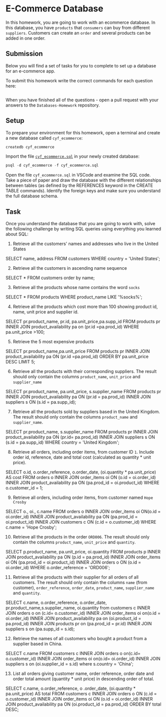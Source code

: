 # E-Commerce Database

In this homework, you are going to work with an ecommerce database. In this database, you have `products` that `consumers` can buy from different `suppliers`. Customers can create an `order` and several products can be added in one order.

## Submission

Below you will find a set of tasks for you to complete to set up a database for an e-commerce app.

To submit this homework write the correct commands for each question here:
```sql


```

When you have finished all of the questions - open a pull request with your answers to the `Databases-Homework` repository.

## Setup

To prepare your environment for this homework, open a terminal and create a new database called `cyf_ecommerce`:

```sql
createdb cyf_ecommerce
```

Import the file [`cyf_ecommerce.sql`](./cyf_ecommerce.sql) in your newly created database:

```sql
psql -d cyf_ecommerce -f cyf_ecommerce.sql
```

Open the file `cyf_ecommerce.sql` in VSCode and examine the SQL code. Take a piece of paper and draw the database with the different relationships between tables (as defined by the REFERENCES keyword in the CREATE TABLE commands). Identify the foreign keys and make sure you understand the full database schema.

## Task

Once you understand the database that you are going to work with, solve the following challenge by writing SQL queries using everything you learned about SQL:

1. Retrieve all the customers' names and addresses who live in the United States

SELECT name, address FROM customers WHERE country = 'United States';

2. Retrieve all the customers in ascending name sequence

SELECT * FROM customers order by name;

3. Retrieve all the products whose name contains the word `socks`

SELECT * FROM products WHERE product_name LIKE '%socks%';

4. Retrieve all the products which cost more than 100 showing product id, name, unit price and supplier id.

SELECT pr.product_name, pr.id, pa.unit_price,pa.supp_id FROM products pr INNER JOIN product_availability pa on (pr.id =pa.prod_id) WHERE pa.unit_price >100;

5. Retrieve the 5 most expensive products

SELECT pr.product_name,pa.unit_price FROM products pr INNER JOIN product_availability pa ON (pr.id =pa.prod_id) ORDER BY pa.unit_price DESC LIMIT 5;

6. Retrieve all the products with their corresponding suppliers. The result should only contain the columns `product_name`, `unit_price` and `supplier_name`

SELECT pr.product_name, pa.unit_price, s.supplier_name FROM products pr INNER JOIN product_availability pa ON (pr.id = pa.prod_id) INNER JOIN suppliers s ON (s.id = pa.supp_id);

7. Retrieve all the products sold by suppliers based in the United Kingdom. The result should only contain the columns `product_name` and `supplier_name`.

SELECT pr.product_name, s.supplier_name FROM products pr INNER JOIN product_availability pa ON (pr.id= pa.prod_id) INNER JOIN suppliers s ON (s.id = pa.supp_id) WHERE country = 'United Kingdom';

8. Retrieve all orders, including order items, from customer ID `1`. Include order id, reference, date and total cost (calculated as quantity * unit price).

SELECT o.id, o.order_reference, o.order_date, (oi.quantity * pa.unit_price) AS cost FROM orders o INNER JOIN order_items oi ON (o.id = oi.order_id) INNER JOIN product_availability pa ON (pa.prod_id = oi.product_id) WHERE o.customer_id = 1;



9. Retrieve all orders, including order items, from customer named `Hope Crosby`

SELECT o., oi., c.name FROM orders o INNER JOIN order_items oi ON(o.id = oi.order_id) INNER JOIN product_availability pa ON (pa.prod_id = oi.product_id) INNER JOIN customers c ON (c.id = o.customer_id) WHERE c.name = 'Hope Crosby';

10. Retrieve all the products in the order `ORD006`. The result should only contain the columns `product_name`, `unit_price` and `quantity`.

SELECT p.product_name, pa.unit_price, oi.quantity FROM products p INNER JOIN product_availability pa ON (p.id = pa.prod_id) INNER JOIN order_items oi ON (pa.prod_id = oi.product_id) INNER JOIN orders o ON (o.id = oi.order_id) WHERE o.order_reference = 'ORD006';



11. Retrieve all the products with their supplier for all orders of all customers. The result should only contain the columns `name` (from customer), `order_reference`, `order_date`, `product_name`, `supplier_name` and `quantity`.

SELECT c.name, o.order_reference, o.order_date, pr.product_name,s.supplier_name, oi.quantity from customers c INNER JOIN orders o on (c.id= o.customer_id) INNER JOIN order_items oi on(o.id = oi.order_id) INNER JOIN product_availability pa on (oi.product_id = pa.prod_id) INNER JOIN products pr on (pa.prod_id = pr.id) INNER JOIN suppliers s on (pa.supp_id = s.id);

12. Retrieve the names of all customers who bought a product from a supplier based in China.

SELECT c.name FROM customers c INNER JOIN orders o on(c.id= o.customer_id) INNER JOIN order_items oi on(o.id= oi.order_id) INNER JOIN suppliers s on (oi.supplier_id = s.id) where s.country = 'China';



13. List all orders giving customer name, order reference, order date and order total amount (quantity * unit price) in descending order of total.


SELECT c.name, o.order_reference, o .order_date, (oi.quantity * pa.unit_price) AS total FROM customers c INNER JOIN orders o ON (c.id = o.customer_id) INNER JOIN order_items oi ON (o.id = oi.order_id) INNER JOIN product_availability pa ON (oi.product_id = pa.prod_id) ORDER BY total DESC;

